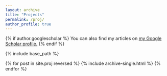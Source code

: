 ```yaml
---
layout: archive
title: "Projects"
permalink: /proj/
author_profile: true
---
```


{% if author.googlescholar %}
  You can also find my articles on <u><a href="{{author.googlescholar}}">my Google Scholar profile</a>.</u>
{% endif %}

{% include base_path %}

{% for post in site.proj reversed %}
  {% include archive-single.html %}
{% endfor %}
